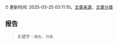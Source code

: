 :alarm_clock: 更新时间: 2025-03-25 03:11:10。[文章来源](/README.md)、[文章分类](/TAGS.md)

## 报告


> 关键字：`报告`、`月报`



